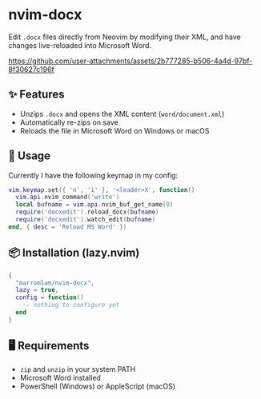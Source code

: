 # nvim-docx

Edit `.docx` files directly from Neovim by modifying their XML, and have changes live-reloaded into Microsoft Word.

https://github.com/user-attachments/assets/2b777285-b506-4a4d-97bf-8f30627c196f

## ✨ Features

- Unzips `.docx` and opens the XML content (`word/document.xml`)
- Automatically re-zips on save
- Reloads the file in Microsoft Word on Windows or macOS

## 🚀 Usage

Currently I have the following keymap in my config:

```lua
vim.keymap.set({ 'n', 'i' }, '<leader>X', function()
  vim.api.nvim_command('write')
  local bufname = vim.api.nvim_buf_get_name(0)
  require('docxedit').reload_docx(bufname)
  require('docxedit').watch_edit(bufname)
end, { desc = 'Reload MS Word' })
```

## 📦 Installation (lazy.nvim)

```lua
{
  "marromlam/nvim-docx",
  lazy = true,
  config = function()
    -- nothing to configure yet
  end
}
```

## 🖥️ Requirements

- `zip` and `unzip` in your system PATH
- Microsoft Word installed
- PowerShell (Windows) or AppleScript (macOS)
